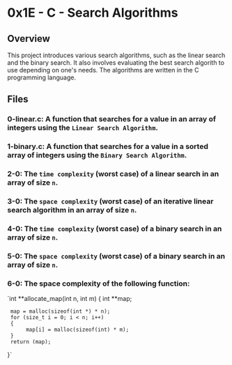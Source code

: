# 0x1E - C - Search Algorithms

## Overview
This project introduces various search algorithms, such as the linear search and the binary search. It also involves evaluating the best search algorith to use depending on one's needs. The algorithms are written in the C programming language.

## Files

### 0-linear.c: A function that searches for a value in an array of integers using the `Linear Search Algorithm`.

### 1-binary.c: A function that searches for a value in a sorted array of integers using the `Binary Search Algorithm`.

### 2-0: The `time complexity` (worst case) of a linear search in an array of size `n`.

### 3-0: The `space complexity` (worst case) of an iterative linear search algorithm in an array of size `n`.

### 4-0: The `time complexity` (worst case) of a binary search in an array of size `n`.

### 5-0: The `space complexity` (worst case) of a binary search in an array of size `n`.

### 6-0: The space complexity of the following function:

`int **allocate_map(int n, int m)
{
     int **map;

     map = malloc(sizeof(int *) * n);
     for (size_t i = 0; i < n; i++)
     {
          map[i] = malloc(sizeof(int) * m);
     }
     return (map);
}`